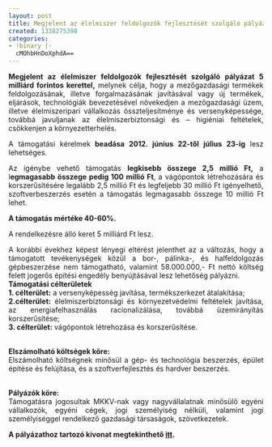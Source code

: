 ```yaml
---
layout: post
title: Megjelent az élelmiszer feldolgozók fejlesztését szolgáló pályázat
created: 1338275398
categories:
- !binary |-
  cMOhbHnDoXphdA==
---
```

<p style="text-align: justify;"><strong>Megjelent az élelmiszer feldolgozók fejlesztését szolgáló pályázat 5 milliárd forintos kerettel,</strong> melynek célja, hogy a mezőgazdasági termékek feldolgozásának, illetve forgalmazásának javításával vagy új termékek, eljárások, technológiák bevezetésével növekedjen a mezőgazdasági üzem, illetve élelmiszeripari vállalkozás összteljesítménye és versenyképessége, továbbá javuljanak az élelmiszerbiztonsági és – higiéniai feltételek, csökkenjen a környezetterhelés.</p><p style="text-align: justify;">A támogatási kérelmek<strong> beadása 2012. június 22-től július 23-ig</strong> lesz lehetséges.</p><p style="text-align: justify;">Az igénybe vehető támogatás <strong>legkisebb összege 2,5 millió Ft,</strong> a l<strong>egmagasabb összege pedig 100 millió Ft</strong>, a vágópontok létrehozására és korszerűsítésére legalább 2,5 millió Ft és legfeljebb 30 millió Ft igényelhető, szoftverbeszerzés esetén a támogatás legmagasabb összege 10 millió Ft lehet. <strong></strong></p><p style="text-align: justify;"><strong>A támogatás mértéke 40-60%.</strong></p><p style="text-align: justify;">A rendelkezésre álló keret 5 milliárd Ft lesz.</p><p style="text-align: justify;">A korábbi évekhez képest lényegi eltérést jelenthet az a változás, hogy a támogatott tevékenységek közül a bor-, pálinka-, és halfeldolgozás gépbeszerzése nem támogatható, valamint 58.000.000,- Ft nettó költség felett jogerős építési engedély benyújtásával lesz lehetőség pályázni.<br><strong>Támogatási célterületek</strong><br><strong>1. célterület:</strong> a versenyképesség javítása, termékszerkezet átalakítása;<br><strong>2.célterület:</strong> élelmiszerbiztonsági és környezetvédelmi feltételek javítása, az energiafelhasználás racionalizálása, továbbá üzemirányítás korszerűsítése;<br><strong>3. célterület:</strong> vágópontok létrehozása és korszerűsítése.</p><p style="text-align: justify;"><br><strong>Elszámolható költségek köre:</strong><br>Elszámolható költségnek minősül a gép- és technológia beszerzés, épület építése és felújítása, és a szoftverfejlesztés és hardver beszerzés.</p><p style="text-align: justify;"><br><strong>Pályázók köre:</strong><br>Támogatásra jogosultak MKKV-nak vagy nagyvállalatnak minősülő egyéni vállalkozók, egyéni cégek, jogi személyiség nélküli, valamint jogi személyiséggel rendelkező gazdasági társaságok, szövetkezetek.</p><p style="text-align: justify;"><strong>A pályázathoz tartozó kivonat megtekinthető <a href="http://www.goldconsulting.eu/palyazatok/videkfejlesztes/mezogazdasagi-es-az-elelmiszer-feldolgozo-uzemek-fejlesztese" title="Pályázat kivonat">itt</a>.</strong></p>
